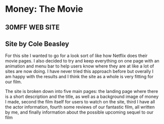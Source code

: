 # Money: The Movie
## 30MFF WEB SITE
## Site by Cole Beasley

For this site I wanted to go for a look sort of like how Netflix does their movie pages. I also decided to try and keep everything on one page with an animation and menu bar to help users know where they are at like a lot of sites are now doing. I have never tried this approach before but overally I am happy with the results and I think the site as a whole is very fitting for our film. 

The site is broken down into five main pages: the landing page where there is a short description and the title, as well as a background image of money I made, second the film itself for users to watch on the site, third I have all the actor information, fourth some reviews of our fantastic film, all written by me, and finally information about the possible upcoming sequel to our film


